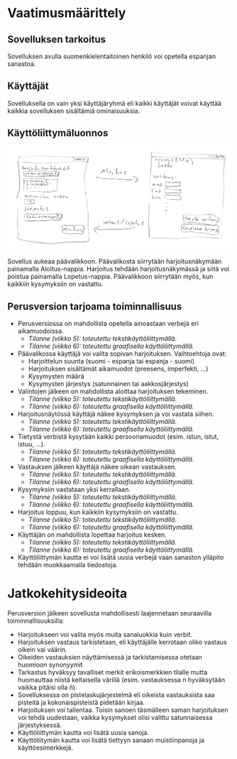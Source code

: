 # Vaatimusmäärittely

## Sovelluksen tarkoitus

Sovelluksen avulla suomenkielentaitoinen henkilö voi opetella espanjan sanastoa.

## Käyttäjät

Sovelluksella on vain yksi käyttäjäryhmä eli kaikki käyttäjät voivat käyttää kaikkia sovelluksen sisältämiä ominaisuuksia.

## Käyttöliittymäluonnos

![Käyttöliittymäluonnos](kayttoliittymaluonnos.png)

Sovellus aukeaa päävalikkoon. Päävalikosta siirrytään harjoitusnäkymään painamalla Aloitus-nappia. Harjoitus tehdään harjoitusnäkymässä ja siitä voi poistua painamalla Lopetus-nappia. Päävalikkoon siirrytään myös, kun kaikkiin kysymyksiin on vastattu.


## Perusversion tarjoama toiminnallisuus

* Perusversiossa on mahdollista opetella ainoastaan verbejä eri aikamuodoissa.
	* *Tilanne (viikko 5): toteutettu tekstikäyttöliittymällä.*
	* *Tilanne (viikko 6): toteutettu graafisella käyttöliittymällä.*
* Päävalikossa käyttäjä voi valita sopivan harjoituksen. Vaihtoehtoja ovat:
	* Harjoittelun suunta (suomi - espanja tai espanja - suomi)
	* Harjoituksen sisältämät aikamuodot (preesens, imperfekti, ...)
	* Kysymysten määrä
	* Kysymysten järjestys (satunnainen tai aakkosjärjestys)
* Valintojen jälkeen on mahdollista aloittaa harjoituksen tekeminen.
	* *Tilanne (viikko 5): toteutettu tekstikäyttöliittymällä.*
	* *Tilanne (viikko 6): toteutettu graafisella käyttöliittymällä.*
* Harjoitusnäytössä käyttäjä näkee kysymyksen ja voi vastata siihen.
	* *Tilanne (viikko 5): toteutettu tekstikäyttöliittymällä.*
	* *Tilanne (viikko 6): toteutettu graafisella käyttöliittymällä.*
* Tietystä verbistä kysytään kaikki persoonamuodot (esim. istun, istut, istuu, ...).
	* *Tilanne (viikko 5): toteutettu tekstikäyttöliittymällä.*
	* *Tilanne (viikko 6): toteutettu graafisella käyttöliittymällä.*
* Vastauksen jälkeen käyttäjä näkee oikean vastauksen.
	* *Tilanne (viikko 5): toteutettu tekstikäyttöliittymällä.*
	* *Tilanne (viikko 6): toteutettu graafisella käyttöliittymällä.*
* Kysymyksiin vastataan yksi kerrallaan.
	* *Tilanne (viikko 5): toteutettu tekstikäyttöliittymällä.*
	* *Tilanne (viikko 6): toteutettu graafisella käyttöliittymällä.*
* Harjoitus loppuu, kun kaikkiin kysymyksiin on vastattu.
	* *Tilanne (viikko 5): toteutettu tekstikäyttöliittymällä.*
	* *Tilanne (viikko 6): toteutettu graafisella käyttöliittymällä.*
* Käyttäjän on mahdollista lopettaa harjoitus kesken.
	* *Tilanne (viikko 5): toteutettu tekstikäyttöliittymällä.*
	* *Tilanne (viikko 6): toteutettu graafisella käyttöliittymällä.*
* Käyttöliittymän kautta ei voi lisätä uusia verbejä vaan sanaston ylläpito tehdään muokkaamalla tiedostoja.

# Jatkokehitysideoita

Perusversion jälkeen sovellusta mahdollisesti laajennetaan seuraavilla toiminnallisuuksilla:
* Harjoitukseen voi valita myös muita sanaluokkia kuin verbit.
* Harjoituksen vastaus tarkistetaan, eli käyttäjälle kerrotaan oliko vastaus oikein vai väärin.
* Oikeiden vastauksien näyttämisessä ja tarkistamisessa otetaan huomioon synonyymit
* Tarkastus hyväksyy tavalliset merkit erikoismerkkien tilalle mutta huomauttaa niistä keltaisella värillä (esim. vastauksessa n hyväksytään vaikka pitäisi olla ñ).
* Sovelluksessa on pistelaskujärjestelmä eli oikeista vastauksista saa pisteitä ja kokonaispisteistä pidetään kirjaa.
* Harjoituksen voi tallentaa. Toisin sanoen täsmälleen saman harjoituksen voi tehdä uudestaan, vaikka kysymykset olisi valittu satunnaisessa järjestyksessä.
* Käyttöliittymän kautta voi lisätä uusia sanoja.
* Käyttöliitymän kautta voi lisätä tiettyyn sanaan muistiinpanoja ja käyttöesimerkkejä.
